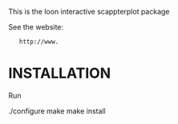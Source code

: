 This is the loon interactive scappterplot package

See the website:

       http://www.

INSTALLATION
============
Run

./configure
make
make install



